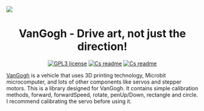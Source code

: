 <p><img src="https://github.com/pslib-cz/2022-p2a-mme-pppp-Pixelgon/blob/main/media/VanGogh.jpg"></p>
<h1 align="center">VanGogh - Drive art, not just the direction!</h1>
<p align="center">
<a href="https://github.com/microbit-cz/pxt-vangogh-extension-library/blob/main/LICENSE"><img alt="GPL3 license" src="https://img.shields.io/badge/license-%20GPL3%20license-red"></a>
<a href="https://github.com/microbit-cz/pxt-vangogh-extension-library/blob/main/README.md"><img alt="Cs readme" src="https://img.shields.io/badge/language-en-blue"></a>
<a href="https://github.com/microbit-cz/pxt-vangogh-extension-library/blob/main/README.cs.md""><img alt="Cs readme" src="https://img.shields.io/badge/language-cs-red"></a>
</p>

<a href="https://github.com/pslib-cz/2022-p2a-mme-pppp-Pixelgon">VanGogh</a> is a vehicle that uses 3D printing technology, Microbit microcomputer, and lots of other components like servos and stepper motors. This is a library designed for VanGogh. It contains simple calibration methods, forward, forwardSpeed, rotate, penUp/Down, rectangle and circle. I recommend calibrating the servo before using it.

